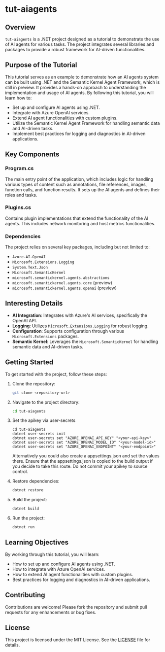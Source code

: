 # tut-aiagents

## Overview

`tut-aiagents` is a .NET project designed as a tutorial to demonstrate the use of AI agents for various tasks. The project integrates several libraries and packages to provide a robust framework for AI-driven functionalities.

## Purpose of the Tutorial

This tutorial serves as an example to demonstrate how an AI agents system can be built using .NET and the Semantic Kernel Agent Framework, which is still in preview. It provides a hands-on approach to understanding the implementation and usage of AI agents. By following this tutorial, you will learn how to:

- Set up and configure AI agents using .NET.
- Integrate with Azure OpenAI services.
- Extend AI agent functionalities with custom plugins.
- Utilize the Semantic Kernel Agent Framework for handling semantic data and AI-driven tasks.
- Implement best practices for logging and diagnostics in AI-driven applications.

## Key Components

### Program.cs

The main entry point of the application, which includes logic for handling various types of content such as annotations, file references, images, function calls, and function results. It sets up the AI agents and defines their roles and tasks.

### Plugins.cs

Contains plugin implementations that extend the functionality of the AI agents. This includes network monitoring and host metrics functionalities.

### Dependencies

The project relies on several key packages, including but not limited to:
- `Azure.AI.OpenAI`
- `Microsoft.Extensions.Logging`
- `System.Text.Json`
- `Microsoft.SemanticKernel`
- `microsoft.semantickernel.agents.abstractions` 
- `microsoft.semantickernel.agents.core` (preview)
- `microsoft.semantickernel.agents.openai` (preview)

## Interesting Details

- **AI Integration**: Integrates with Azure's AI services, specifically the OpenAI API.
- **Logging**: Utilizes `Microsoft.Extensions.Logging` for robust logging.
- **Configuration**: Supports configuration through various `Microsoft.Extensions` packages.
- **Semantic Kernel**: Leverages the `Microsoft.SemanticKernel` for handling semantic data and AI-driven tasks.

## Getting Started

To get started with the project, follow these steps:

1. Clone the repository:
    ```sh
    git clone <repository-url>
    ```

2. Navigate to the project directory:
    ```sh
    cd tut-aiagents
    ```
   
3. Set the apikey via user-secrets
   ```
   cd tut-aiagents
   dotnet user-secrets init
   dotnet user-secrets set "AZURE_OPENAI_API_KEY" "<your-api-key>"
   dotnet user-secrets set "AZURE_OPENAI_MODEL_ID" "<your-model-id>"
   dotnet user-secrets set "AZURE_OPENAI_ENDPOINT" "<your-endpoint>"
   ```
   Alternatively you could also create a appsettings.json and set the values there. Ensure that the appsettings.json is 
   copied to the build output if you decide to take this route. Do not commit your apikey to source control.

4. Restore dependencies:
    ```sh
    dotnet restore
    ```

5. Build the project:
    ```sh
    dotnet build
    ```

6. Run the project:
    ```sh
    dotnet run
    ```

## Learning Objectives

By working through this tutorial, you will learn:
- How to set up and configure AI agents using .NET.
- How to integrate with Azure OpenAI services.
- How to extend AI agent functionalities with custom plugins.
- Best practices for logging and diagnostics in AI-driven applications.


## Contributing

Contributions are welcome! Please fork the repository and submit pull requests for any enhancements or bug fixes.

## License

This project is licensed under the MIT License. See the [LICENSE](LICENSE) file for details.
